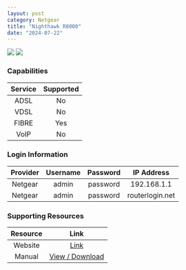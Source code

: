 ```yaml
---
layout: post
category: Netgear
title: "Nighthawk R8000"
date: "2024-07-22"
---
```

<img src="https://www.netgear.com/cid/fit/1024x633/to/jpg/https/www.netgear.com/media/B1_r8000_32_tcm148-139420.png" class="modem_image">
<img src="https://www.netgear.com/cid/fit/1024x633/to/jpg/https/www.netgear.com/media/R8000_productcarousel_3_tcm148-96365.png" class="modem_image">

### Capabilities

| Service | Supported |
| :-: | :-: |
| ADSL | No |
| VDSL | No |
| FIBRE | Yes |
| VoIP | No |

### Login Information

| Provider | Username | Password | IP Address |
| :-: | :-: | :-: | :-: |
| Netgear | admin | password | 192.168.1.1 |
| Netgear | admin | password | routerlogin.net |

### Supporting Resources

| Resource | Link |
| :-: | :-: |
| Website | [Link](https://www.netgear.com/home/wifi/routers/r8000/) |
| Manual | [View / Download](https://www.downloads.netgear.com/files/GDC/R8000/R8000_UM_EN.pdf) |
